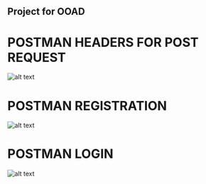 ## Project for OOAD

# POSTMAN HEADERS FOR POST REQUEST 
![alt text](https://raw.githubusercontent.com/jagmeet787/ooad/master/screenshots_for_github/postman_header_post_request.png)
# POSTMAN REGISTRATION 
![alt text](https://raw.githubusercontent.com/jagmeet787/ooad/master/screenshots_for_github/buyer_signup.jpeg)
# POSTMAN LOGIN
![alt text](https://raw.githubusercontent.com/jagmeet787/ooad/master/screenshots_for_github/buyer_login.jpeg)
